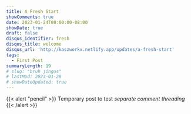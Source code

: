 ```yaml
---
title: A Fresh Start
showComments: true
date: 2023-01-24T00:00:00-08:00
showDate: true
draft: false
disqus_identifier: fresh
disqus_title: welcome
disqus_url: 'http://kaszworkx.netlify.app/updates/a-fresh-start'
tags: 
  - First Post
summaryLength: 19
# slug: "bruh jingus"
# lastMod: 2023-01-28
# showDateUpdated: true
---
```

{{< alert "pencil" >}}
Temporary post to test *separate comment threading*
{{< /alert >}}

